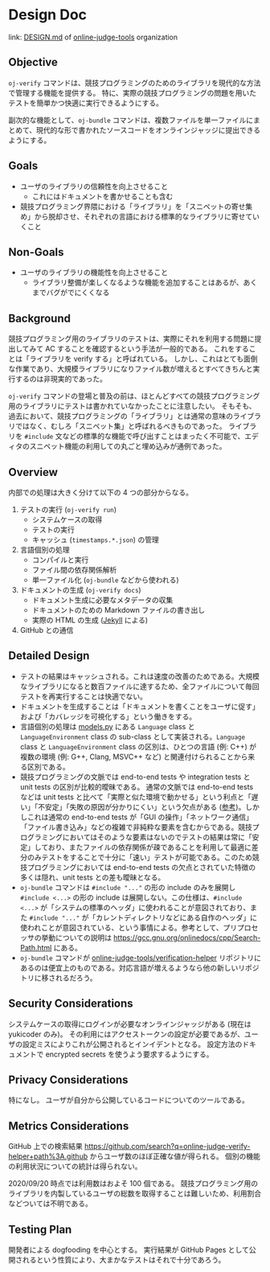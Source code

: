 # Design Doc

link: [DESIGN.md](https://github.com/kzrnm/.github/blob/master/DESIGN.md) of [online-judge-tools](https://github.com/online-judge-tools) organization


## Objective

`oj-verify` コマンドは、競技プログラミングのためのライブラリを現代的な方法で管理する機能を提供する。
特に、実際の競技プログラミングの問題を用いたテストを簡単かつ快適に実行できるようにする。

副次的な機能として、`oj-bundle` コマンドは、複数ファイルを単一ファイルにまとめて、現代的な形で書かれたソースコードをオンラインジャッジに提出できるようにする。


## Goals

-   ユーザのライブラリの信頼性を向上させること
    -   これにはドキュメントを書かせることも含む
-   競技プログラミング界隈における「ライブラリ」を「スニペットの寄せ集め」から脱却させ、それぞれの言語における標準的なライブラリに寄せていくこと


## Non-Goals

-   ユーザのライブラリの機能性を向上させること
    -   ライブラリ整備が楽しくなるような機能を追加することはあるが、あくまでバグがでにくくなる


## Background

競技プログラミング用のライブラリのテストは、実際にそれを利用する問題に提出してみて AC することを確認するという手法が一般的である。
これをすることは「ライブラリを verify する」と呼ばれている。
しかし、これはとても面倒な作業であり、大規模ライブラリになりファイル数が増えるとすべてきちんと実行するのは非現実的であった。

`oj-verify` コマンドの登場と普及の前は、ほとんどすべての競技プログラミング用のライブラリにテストは書かれていなかったことに注意したい。
そもそも、過去において、競技プログラミングの「ライブラリ」とは通常の意味のライブラリではなく、むしろ「スニペット集」と呼ばれるべきものであった。
ライブラリを `#include` 文などの標準的な機能で呼び出すことはまったく不可能で、エディタのスニペット機能の利用しての丸ごと埋め込みが通例であった。


## Overview

内部での処理は大きく分けて以下の 4 つの部分からなる。

1.  テストの実行 (`oj-verify run`)
    -   システムケースの取得
    -   テストの実行
    -   キャッシュ (`timestamps.*.json`) の管理
1.  言語個別の処理
    -   コンパイルと実行
    -   ファイル間の依存関係解析
    -   単一ファイル化 (`oj-bundle` などから使われる)
1.  ドキュメントの生成 (`oj-verify docs`)
    -   ドキュメント生成に必要なメタデータの収集
    -   ドキュメントのための Markdown ファイルの書き出し
    -   実際の HTML の生成 ([Jekyll](http://jekyllrb-ja.github.io/) による)
1.  GitHub との通信


## Detailed Design

-   テストの結果はキャッシュされる。これは速度の改善のためである。大規模なライブラリになると数百ファイルに達するため、全ファイルについて毎回テストを再実行することは快適でない。
-   ドキュメントを生成することは「ドキュメントを書くことをユーザに促す」および「カバレッジを可視化する」という働きをする。
-   言語個別の処理は [models.py](https://github.com/kzrnm/verification-helper/blob/master/onlinejudge_verify/languages/models.py) にある `Language` class と `LanguageEnvironment` class の sub-class として実装される。`Language` class と `LanguageEnvironment` class の区別は、ひとつの言語 (例: C++) が複数の環境 (例: G++, Clang, MSVC++ など) と関連付けられることから来る区別である。
-   競技プログラミングの文脈では end-to-end tests や integration tests と unit tests の区別が比較的曖昧である。
    通常の文脈では end-to-end tests などは unit tests と比べて「実際と似た環境で動かせる」という利点と「遅い」「不安定」「失敗の原因が分かりにくい」という欠点がある ([参考](https://testing.googleblog.com/2015/04/just-say-no-to-more-end-to-end-tests.html))。しかしこれは通常の end-to-end tests が「GUI の操作」「ネットワーク通信」「ファイル書き込み」などの複雑で非純粋な要素を含むからである。競技プログラミングにおいてはそのような要素はないのでテストの結果は常に「安定」しており、またファイルの依存関係が疎であることを利用して最適に差分のみテストをすることで十分に「速い」テストが可能である。このため競技プログラミングにおいては end-to-end tests の欠点とされていた特徴の多くは隠れ、unit tests との差も曖昧となる。
-   `oj-bundle` コマンドは `#include "..."` の形の include のみを展開し `#include <...>` の形の include は展開しない。この仕様は、`#include <...>` が「システムの標準のヘッダ」に使われることが意図されており、また `#include "..."` が「カレントディレクトリなどにある自作のヘッダ」に使われことが意図されている、という事情による。参考として、プリプロセッサの挙動についての説明は <https://gcc.gnu.org/onlinedocs/cpp/Search-Path.html> にある。
-   `oj-bundle` コマンドが [online-judge-tools/verification-helper](https://github.com/kzrnm/verification-helper) リポジトリにあるのは便宜上のものである。対応言語が増えるようなら他の新しいリポジトリに移されるだろう。


## Security Considerations

システムケースの取得にログインが必要なオンラインジャッジがある (現在は yukicoder のみ)。
その利用にはアクセストークンの設定が必要であるが、ユーザの設定ミスによりこれが公開されるとインイデントとなる。
設定方法のドキュメントで encrypted secrets を使うよう要求するようにする。


## Privacy Considerations

特になし。
ユーザが自分から公開しているコードについてのツールである。


## Metrics Considerations

GitHub 上での検索結果 <https://github.com/search?q=online-judge-verify-helper+path%3A.github> からユーザ数のほぼ正確な値が得られる。
個別の機能の利用状況についての統計は得られない。

2020/09/20 時点では利用数はおよそ 100 個である。
競技プログラミング用のライブラリを内製しているユーザの総数を取得することは難しいため、利用割合などついては不明である。


## Testing Plan

開発者による dogfooding を中心とする。
実行結果が GitHub Pages として公開されるという性質により、大まかなテストはそれで十分であろう。
